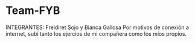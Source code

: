 # Team-FYB
INTEGRANTES: Freidiret Sojo y Bianca Gallosa
Por motivos de conexión a internet, subí tanto los ejercios de mi compañera como los míos propios. 
